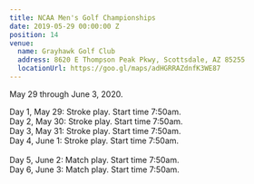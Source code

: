 ```yaml
---
title: NCAA Men's Golf Championships
date: 2019-05-29 00:00:00 Z
position: 14
venue:
  name: Grayhawk Golf Club
  address: 8620 E Thompson Peak Pkwy, Scottsdale, AZ 85255
  locationUrl: https://goo.gl/maps/adHGRRAZdnfK3WE87
---
```


May 29 through June 3, 2020. 

Day 1, May 29:  Stroke play.  Start time 7:50am.  
Day 2, May 30:  Stroke play.  Start time 7:50am.  
Day 3, May 31:  Stroke play.  Start time 7:50am.  
Day 4, June 1:  Stroke play.  Start time 7:50am.  
<br>
Day 5, June 2:  Match play.  Start time 7:50am.  
Day 6, June 3:  Match play.  Start time 7:50am.